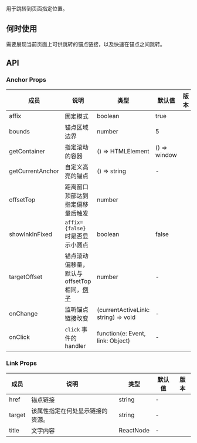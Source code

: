 用于跳转到页面指定位置。
## 何时使用
需要展现当前页面上可供跳转的锚点链接，以及快速在锚点之间跳转。
## API
### Anchor Props
| 成员 | 说明 | 类型 | 默认值 | 版本 |
| --- | --- | --- | --- | --- |
| affix | 固定模式 | boolean | true |  |
| bounds | 锚点区域边界 | number | 5 |  |
| getContainer | 指定滚动的容器 | () => HTMLElement | () => window |  |
| getCurrentAnchor | 自定义高亮的锚点 | () => string | - |  |
| offsetTop | 距离窗口顶部达到指定偏移量后触发 | number |  |  |
| showInkInFixed | `affix={false}` 时是否显示小圆点 | boolean | false |  |
| targetOffset | 锚点滚动偏移量，默认与 offsetTop 相同，[例子](#components-anchor-demo-targetOffset) | number | - |  |
| onChange | 监听锚点链接改变 | (currentActiveLink: string) => void | - |  |
| onClick | `click` 事件的 handler | function(e: Event, link: Object) | - |  |
### Link Props
| 成员   | 说明                             | 类型      | 默认值 | 版本 |
| ------ | -------------------------------- | --------- | ------ | ---- |
| href   | 锚点链接                         | string    | -      |      |
| target | 该属性指定在何处显示链接的资源。 | string    | -      |      |
| title  | 文字内容                         | ReactNode | -      |      |
